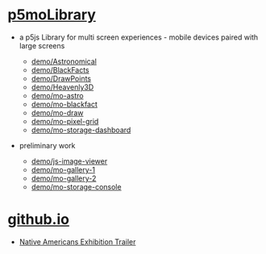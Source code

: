 # [p5moLibrary](https://github.com/molab-itp/p5moLibrary)

- a p5js Library for multi screen experiences - mobile devices paired with large screens

  - [demo/Astronomical](demo/Astronomical?v=78)
  - [demo/BlackFacts](demo/BlackFacts?v=78)
  - [demo/DrawPoints](demo/DrawPoints?v=78)
  - [demo/Heavenly3D](demo/Heavenly3D?v=78)
  - [demo/mo-astro](demo/mo-astro?v=78)
  - [demo/mo-blackfact](demo/mo-blackfacts?v=78)
  - [demo/mo-draw](demo/mo-draw?v=78)
  - [demo/mo-pixel-grid](demo/mo-pixel-grid?v=78)
  - [demo/mo-storage-dashboard](demo/mo-storage-dashboard?v=78)

- preliminary work

  - [demo/js-image-viewer](demo/js-image-viewer?v=78)
  - [demo/mo-gallery-1](demo/mo-gallery-1?v=78)
  - [demo/mo-gallery-2](demo/mo-gallery-2?v=78)
  - [demo/mo-storage-console](demo/mo-storage-console?v=78)

# [github.io](https://molab-itp.github.io/p5moLibrary/src?v=78)

- [Native Americans Exhibition Trailer](demo/BlackFacts?playlist=hpjNGTYvpxw)

<!--

- retired
  - [demo/mo-astro-host-0](demo/mo-astro-host-0?v=78)
  - [demo/mo-astro-host-1](demo/mo-astro-host-1?v=78)
  - [demo/mo-astro-remote-0](demo/mo-astro-remote-0?v=78)
  - [demo/mo-astro-remote-1](demo/mo-astro-remote-1?v=78)

  - [demo/mo-blackfacts-host](demo/mo-blackfacts-host?v=78)
  - [demo/mo-blackfacts-remote](demo/mo-blackfacts-remote?v=78)

# https://www.youtube.com/watch?v=hpjNGTYvpxw
# The Land Carries Our Ancestors: Contemporary Art by Native Americans Exhibition Trailer

 -->

